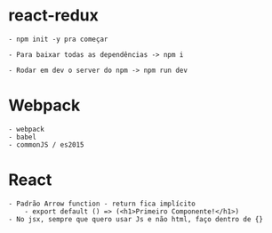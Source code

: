 # react-redux


	- npm init -y pra começar

	- Para baixar todas as dependências -> npm i

	- Rodar em dev o server do npm -> npm run dev




# Webpack

	- webpack
	- babel
	- commonJS / es2015

# React

	- Padrão Arrow function - return fica implícito
		- export default () => (<h1>Primeiro Componente!</h1>)
	- No jsx, sempre que quero usar Js e não html, faço dentro de {}
